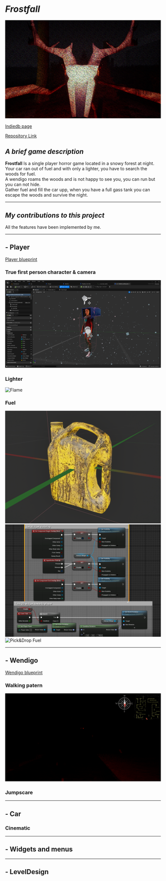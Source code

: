 # *Frostfall*

![Frostfall Jumpscare](/Frostfall/Images/Jumpscare.png)  

[Indiedb page](https://www.indiedb.com/games/frostfall)  

[Repository Link](https://github.com/Gankare/FrostfallHorrorGame)  

## *A brief game description*  

**Frostfall** Is a single player horror game located in a snowy forest at night. Your car ran out of fuel and with only a lighter, you have to search the woods for fuel.  
A wendigo roams the woods and is not happy to see you, you can run but you can not hide.  
Gather fuel and fill the car upp, when you have a full gass tank you can escape the woods and survive the night.  

---

## *My contributions to this project*

All the features have been implemented by me. 

---  

## - Player  
[Player blueprint](https://blueprintue.com/blueprint/ydhxzuci/)  
### True first person character & camera  
![Player](/Frostfall/Images/Player.png)  
### Lighter  
![Flame](/Frostfall/Images/Flame.gif)  
### Fuel  
![FuelCan](/Frostfall/Images/FuelCan.png) 
![FuelCan_Code](/Frostfall/Images/FuelCode.png) 
![Pick&Drop Fuel](/Frostfall/Images/PickUp&Drop.gif) 

---  

## - Wendigo  
[Wendigo blueprint](https://blueprintue.com/blueprint/rngndrt9/)  
### Walking patern  
![Wendigo Running](/Frostfall/Images/RunningWendigo.gif) 
### Jumpscare  
---  

## - Car  
### Cinematic    
---  
## - Widgets and menus  

---  
## - LevelDesign   

